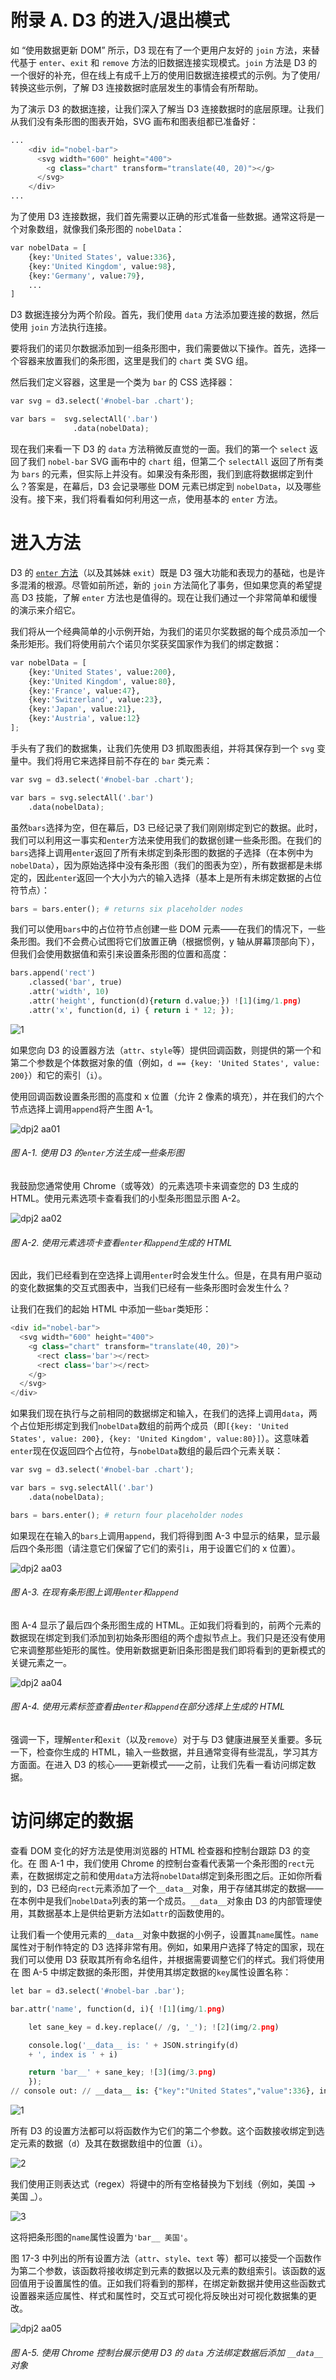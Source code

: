 # 附录 A. D3 的进入/退出模式

如 “使用数据更新 DOM” 所示，D3 现在有了一个更用户友好的 `join` 方法，来替代基于 `enter`、`exit` 和 `remove` 方法的旧数据连接实现模式。`join` 方法是 D3 的一个很好的补充，但在线上有成千上万的使用旧数据连接模式的示例。为了使用/转换这些示例，了解 D3 连接数据时底层发生的事情会有所帮助。

为了演示 D3 的数据连接，让我们深入了解当 D3 连接数据时的底层原理。让我们从我们没有条形图的图表开始，SVG 画布和图表组都已准备好：

```py
...
    <div id="nobel-bar">
      <svg width="600" height="400">
        <g class="chart" transform="translate(40, 20)"></g>
      </svg>
    </div>
...
```

为了使用 D3 连接数据，我们首先需要以正确的形式准备一些数据。通常这将是一个对象数组，就像我们条形图的 `nobelData`：

```py
var nobelData = [
    {key:'United States', value:336},
    {key:'United Kingdom', value:98},
    {key:'Germany', value:79},
    ...
]
```

D3 数据连接分为两个阶段。首先，我们使用 `data` 方法添加要连接的数据，然后使用 `join` 方法执行连接。

要将我们的诺贝尔数据添加到一组条形图中，我们需要做以下操作。首先，选择一个容器来放置我们的条形图，这里是我们的 `chart` 类 SVG 组。

然后我们定义容器，这里是一个类为 `bar` 的 CSS 选择器：

```py
var svg = d3.select('#nobel-bar .chart');

var bars =  svg.selectAll('.bar')
              .data(nobelData);
```

现在我们来看一下 D3 的 `data` 方法稍微反直觉的一面。我们的第一个 `select` 返回了我们 `nobel-bar` SVG 画布中的 `chart` 组，但第二个 `selectAll` 返回了所有类为 `bars` 的元素，但实际上并没有。如果没有条形图，我们到底将数据绑定到什么？答案是，在幕后，D3 会记录哪些 DOM 元素已绑定到 `nobelData`，以及哪些没有。接下来，我们将看看如何利用这一点，使用基本的 `enter` 方法。

# 进入方法

D3 的 [`enter` 方法](https://oreil.ly/veBF9)（以及其姊妹 `exit`）既是 D3 强大功能和表现力的基础，也是许多混淆的根源。尽管如前所述，新的 `join` 方法简化了事务，但如果您真的希望提高 D3 技能，了解 `enter` 方法也是值得的。现在让我们通过一个非常简单和缓慢的演示来介绍它。

我们将从一个经典简单的小示例开始，为我们的诺贝尔奖数据的每个成员添加一个条形矩形。我们将使用前六个诺贝尔奖获奖国家作为我们的绑定数据：

```py
var nobelData = [
    {key:'United States', value:200},
    {key:'United Kingdom', value:80},
    {key:'France', value:47},
    {key:'Switzerland', value:23},
    {key:'Japan', value:21},
    {key:'Austria', value:12}
];
```

手头有了我们的数据集，让我们先使用 D3 抓取图表组，并将其保存到一个 `svg` 变量中。我们将用它来选择目前不存在的 `bar` 类元素：

```py
var svg = d3.select('#nobel-bar .chart');

var bars = svg.selectAll('.bar')
    .data(nobelData);
```

虽然`bars`选择为空，但在幕后，D3 已经记录了我们刚刚绑定到它的数据。此时，我们可以利用这一事实和`enter`方法来使用我们的数据创建一些条形图。在我们的`bars`选择上调用`enter`返回了所有未绑定到条形图的数据的子选择（在本例中为`nobelData`），因为原始选择中没有条形图（我们的图表为空），所有数据都是未绑定的，因此`enter`返回一个大小为六的输入选择（基本上是所有未绑定数据的占位符节点）：

```py
bars = bars.enter(); # returns six placeholder nodes
```

我们可以使用`bars`中的占位符节点创建一些 DOM 元素——在我们的情况下，一些条形图。我们不会费心试图将它们放置正确（根据惯例，y 轴从屏幕顶部向下），但我们会使用数据值和索引来设置条形图的位置和高度：

```py
bars.append('rect')
    .classed('bar', true)
    .attr('width', 10)
    .attr('height', function(d){return d.value;}) ![1](img/1.png)
    .attr('x', function(d, i) { return i * 12; });
```

![1](img/#co_d3__8217_s_enter_exit_pattern_CO1-1)

如果您向 D3 的设置器方法（`attr`、`style`等）提供回调函数，则提供的第一个和第二个参数是个体数据对象的值（例如，`d == {key: 'United States', value: 200}`）和它的索引（`i`）。

使用回调函数设置条形图的高度和 x 位置（允许 2 像素的填充），并在我们的六个节点选择上调用`append`将产生图 A-1。

![dpj2 aa01](img/dpj2_aa01.png)

###### 图 A-1\. 使用 D3 的`enter`方法生成一些条形图

我鼓励您通常使用 Chrome（或等效）的元素选项卡来调查您的 D3 生成的 HTML。使用元素选项卡查看我们的小型条形图显示图 A-2。

![dpj2 aa02](img/dpj2_aa02.png)

###### 图 A-2\. 使用元素选项卡查看`enter`和`append`生成的 HTML

因此，我们已经看到在空选择上调用`enter`时会发生什么。但是，在具有用户驱动的变化数据集的交互式图表中，当我们已经有一些条形图时会发生什么？

让我们在我们的起始 HTML 中添加一些`bar`类矩形：

```py
<div id="nobel-bar">
  <svg width="600" height="400">
    <g class="chart" transform="translate(40, 20)">
      <rect class='bar'></rect>
      <rect class='bar'></rect>
    </g>
  </svg>
</div>
```

如果我们现在执行与之前相同的数据绑定和输入，在我们的选择上调用`data`，两个占位矩形绑定到我们`nobelData`数组的前两个成员（即`[{key: 'United States', value: 200}, {key: 'United Kingdom', value:80}]`）。这意味着`enter`现在仅返回四个占位符，与`nobelData`数组的最后四个元素关联：

```py
var svg = d3.select('#nobel-bar .chart');

var bars = svg.selectAll('.bar')
    .data(nobelData);

bars = bars.enter(); # return four placeholder nodes
```

如果现在在输入的`bars`上调用`append`，我们将得到图 A-3 中显示的结果，显示最后四个条形图（请注意它们保留了它们的索引`i`，用于设置它们的 x 位置）。

![dpj2 aa03](img/dpj2_aa03.png)

###### 图 A-3\. 在现有条形图上调用`enter`和`append`

图 A-4 显示了最后四个条形图生成的 HTML。正如我们将看到的，前两个元素的数据现在绑定到我们添加到初始条形图组的两个虚拟节点上。我们只是还没有使用它来调整那些矩形的属性。使用新数据更新旧条形图是我们即将看到的更新模式的关键元素之一。

![dpj2 aa04](img/dpj2_aa04.png)

###### 图 A-4\. 使用元素标签查看由`enter`和`append`在部分选择上生成的 HTML

强调一下，理解`enter`和`exit`（以及`remove`）对于与 D3 健康进展至关重要。多玩一下，检查你生成的 HTML，输入一些数据，并且通常变得有些混乱，学习其方方面面。在进入 D3 的核心——更新模式——之前，让我们先看一看访问绑定数据。

# 访问绑定的数据

查看 DOM 变化的好方法是使用浏览器的 HTML 检查器和控制台跟踪 D3 的变化。在 图 A-1 中，我们使用 Chrome 的控制台查看代表第一个条形图的`rect`元素，在数据绑定之前和使用`data`方法将`nobelData`绑定到条形图之后。正如你所看到的，D3 已经向`rect`元素添加了一个`__data__`对象，用于存储其绑定的数据——在本例中是我们`nobelData`列表的第一个成员。`__data__`对象由 D3 的内部管理使用，其数据基本上是供给更新方法如`attr`的函数使用的。

让我们看一个使用元素的`__data__`对象中数据的小例子，设置其`name`属性。`name`属性对于制作特定的 D3 选择非常有用。例如，如果用户选择了特定的国家，现在我们可以使用 D3 获取其所有命名组件，并根据需要调整它们的样式。我们将使用在 图 A-5 中绑定数据的条形图，并使用其绑定数据的`key`属性设置名称：

```py
let bar = d3.select('#nobel-bar .bar');

bar.attr('name', function(d, i){ ![1](img/1.png)

    let sane_key = d.key.replace(/ /g, '_'); ![2](img/2.png)

    console.log('__data__ is: ' + JSON.stringify(d)
    + ', index is ' + i)

    return 'bar__' + sane_key; ![3](img/3.png)
    });
// console out: // __data__ is: {"key":"United States","value":336}, index is 0
```

![1](img/#co_d3__8217_s_enter_exit_pattern_CO2-1)

所有 D3 的设置方法都可以将函数作为它们的第二个参数。这个函数接收绑定到选定元素的数据（`d`）及其在数据数组中的位置（`i`）。

![2](img/#co_d3__8217_s_enter_exit_pattern_CO2-2)

我们使用正则表达式（regex）将键中的所有空格替换为下划线（例如，美国 → 美国 _）。

![3](img/#co_d3__8217_s_enter_exit_pattern_CO2-3)

这将把条形图的`name`属性设置为`'bar__ 美国'`。

图 17-3 中列出的所有设置方法（`attr`、`style`、`text` 等）都可以接受一个函数作为第二个参数，该函数将接收绑定到元素的数据以及元素的数组索引。该函数的返回值用于设置属性的值。正如我们将看到的那样，在绑定新数据并使用这些函数式设置器来适应属性、样式和属性时，交互式可视化将反映出对可视化数据集的更改。

![dpj2 aa05](img/dpj2_aa05.png)

###### 图 A-5\. 使用 Chrome 控制台展示使用 D3 的 `data` 方法绑定数据后添加 `__data__` 对象
